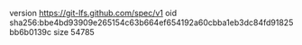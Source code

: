 version https://git-lfs.github.com/spec/v1
oid sha256:bbe4bd93909e265154c63b664ef654192a60cbba1eb3dc84fd91825bb6b0139c
size 54785
